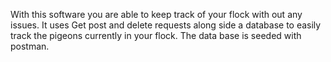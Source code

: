 With this software you are able to keep track of your flock with out any issues. It uses Get post and delete requests along side a database to easily track the pigeons currently in your flock. The data base is seeded with postman. 
